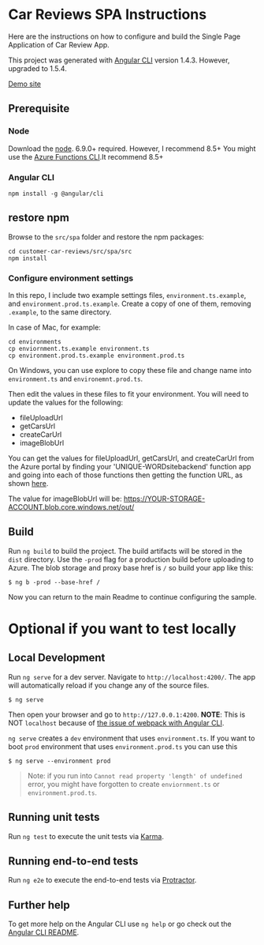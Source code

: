 # Car Reviews SPA Instructions

Here are the instructions on how to configure and build the Single Page Application of Car Review App.

This project was generated with [Angular CLI](https://github.com/angular/angular-cli) version 1.4.3. However, upgraded to 1.5.4.

[Demo site](https://carreviewstr.blob.core.windows.net/web/index.html)

## Prerequisite 

### Node 

Download the [node](https://nodejs.org/en/). 6.9.0+ required. However, I recommend 8.5+ You might use the [Azure Functions CLI](https://blogs.msdn.microsoft.com/appserviceteam/2017/09/25/develop-azure-functions-on-any-platform/).It recommend 8.5+   

### Angular CLI

```
npm install -g @angular/cli
```

## restore npm

Browse to the `src/spa` folder and restore the npm packages:
```
cd customer-car-reviews/src/spa/src
npm install
```

### Configure environment settings

In this repo, I include two example settings files, `environment.ts.example`, and `environment.prod.ts.example`. Create a copy of one of them, removing `.example`, to the same directory. 

In case of Mac, for example:
```
cd environments
cp enviornment.ts.example environment.ts  
cp environment.prod.ts.example environment.prod.ts 
```

On Windows, you can use explore to copy these file and change name into `environment.ts` and `environemnt.prod.ts`. 

Then edit the values in these files to fit your environment. You will need to update the values for the following:
- fileUploadUrl
- getCarsUrl
- createCarUrl
- imageBlobUrl

You can get the values for fileUploadUrl, getCarsUrl, and createCarUrl from the Azure portal by finding your 'UNIQUE-WORDsitebackend' function app and going into each of those functions then getting the function URL, as shown [here](https://docs.microsoft.com/en-us/azure/azure-functions/functions-create-first-azure-function#test-the-function).

The value for imageBlobUrl will be: https://YOUR-STORAGE-ACCOUNT.blob.core.windows.net/out/

## Build

Run `ng build` to build the project. The build artifacts will be stored in the `dist` directory. Use the `-prod` flag for a production build before uploading to Azure. The blob storage and proxy base href is `/` so  build your app like this:

```
$ ng b -prod --base-href /
```

Now you can return to the main Readme to continue configuring the sample.

# Optional if you want to test locally 

## Local Development

Run `ng serve` for a dev server. Navigate to `http://localhost:4200/`. The app will automatically reload if you change any of the source files.

```
$ ng serve
```
Then open your browser and go to `http://127.0.0.1:4200`. **NOTE**: This is NOT `localhost` because of [the issue of webpack with Angular CLI](https://github.com/webpack/webpack-dev-server/issues/416). 

`ng serve` creates a `dev` environment that uses `environment.ts`. If you want to boot `prod` environment that uses `environment.prod.ts` you can use this

```
$ ng serve --environment prod
```

> Note: if you run into `Cannot read property 'length' of undefined` error, you might have forgotten to create `enviornment.ts` or `environment.prod.ts`.


## Running unit tests

Run `ng test` to execute the unit tests via [Karma](https://karma-runner.github.io).

## Running end-to-end tests

Run `ng e2e` to execute the end-to-end tests via [Protractor](http://www.protractortest.org/).

## Further help

To get more help on the Angular CLI use `ng help` or go check out the [Angular CLI README](https://github.com/angular/angular-cli/blob/master/README.md).
